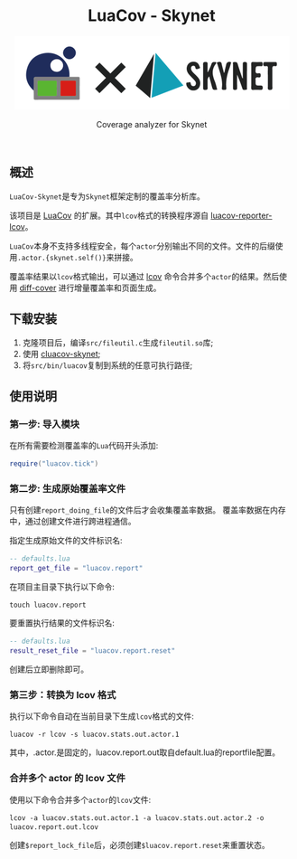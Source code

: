 <div align="center">
    <h1>LuaCov - Skynet</h1>
    <img src="./docs/logo/luacov-skynet.png" width="487"  alt=""/>
    <p align="center">
        Coverage analyzer for Skynet
    </p>
</div>

<br>

## 概述
`LuaCov-Skynet`是专为`Skynet`框架定制的覆盖率分析库。

该项目是 [LuaCov](https://github.com/lunarmodules/luacov) 的扩展。其中`lcov`格式的转换程序源自 [luacov-reporter-lcov](https://github.com/daurnimator/luacov-reporter-lcov)。

`LuaCov`本身不支持多线程安全，每个`actor`分别输出不同的文件。文件的后缀使用`.actor.{skynet.self()}`来拼接。

覆盖率结果以`lcov`格式输出，可以通过 [lcov](https://man.archlinux.org/man/lcov.1.en) 命令合并多个`actor`的结果。然后使用 [diff-cover](https://github.com/Bachmann1234/diff_cover) 进行增量覆盖率和页面生成。

## 下载安装
1. 克隆项目后，编译`src/fileutil.c`生成`fileutil.so`库;
2. 使用 [cluacov-skynet](https://github.com/mydevops/cluacov-skynet);
3. 将`src/bin/luacov`复制到系统的任意可执行路径;

## 使用说明
### 第一步: 导入模块
在所有需要检测覆盖率的`Lua`代码开头添加:
```lua
require("luacov.tick")
```

### 第二步: 生成原始覆盖率文件
只有创建`report_doing_file`的文件后才会收集覆盖率数据。
覆盖率数据在内存中，通过创建文件进行跨进程通信。

指定生成原始文件的文件标识名:
```lua
-- defaults.lua
report_get_file = "luacov.report"
```
在项目主目录下执行以下命令:
```shell
touch luacov.report
```

要重置执行结果的文件标识名:
```lua
-- defaults.lua
result_reset_file = "luacov.report.reset"
```
创建后立即删除即可。

### 第三步：转换为 lcov 格式
执行以下命令自动在当前目录下生成`lcov`格式的文件:
```shell
luacov -r lcov -s luacov.stats.out.actor.1
```
其中，.actor.是固定的，luacov.report.out取自default.lua的reportfile配置。

### 合并多个 actor 的 lcov 文件
使用以下命令合并多个`actor`的`lcov`文件:
```shell
lcov -a luacov.stats.out.actor.1 -a luacov.stats.out.actor.2 -o luacov.report.out.lcov
```
创建`$report_lock_file`后，必须创建`$luacov.report.reset`来重置状态。
